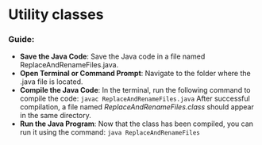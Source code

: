 # Utility classes

### Guide:
- **Save the Java Code**: Save the Java code in a file named ReplaceAndRenameFiles.java.
- **Open Terminal or Command Prompt**: Navigate to the folder where the .java file is located.
- **Compile the Java Code**: In the terminal, run the following command to compile the code: 
`javac ReplaceAndRenameFiles.java`
After successful compilation, a file named _ReplaceAndRenameFiles.class_ should appear in the same directory.
- **Run the Java Program**: Now that the class has been compiled, you can run it using the command:
`java ReplaceAndRenameFiles`
